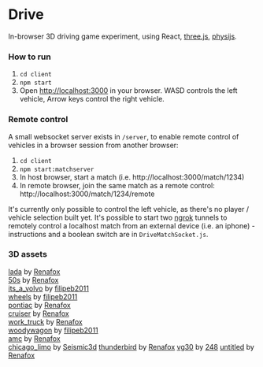 # Drive
In-browser 3D driving game experiment, using React, [three.js](threejs.org), [physijs](http://chandlerprall.github.io/Physijs/).


### How to run
1) `cd client`
2) `npm start`
3) Open [http://localhost:3000](http://localhost:3000) in your browser. WASD controls the left vehicle, Arrow keys control the right vehicle.

### Remote control
A small websocket server exists in `/server`, to enable remote control of vehicles in a browser session from another browser:
1) `cd client`
2) `npm start:matchserver`
3) In host browser, start a match (i.e. http://localhost:3000/match/1234)
4) In remote browser, join the same match as a remote control: http://localhost:3000/match/1234/remote

It's currently only possible to control the left vehicle, as there's no player / vehicle selection built yet.
It's possible to start two [ngrok](http://ngrok.io) tunnels to remotely control a localhost match from an external device (i.e. an iphone) - instructions and a boolean switch are in `DriveMatchSocket.js`.

### 3D assets
[lada](https://sketchfab.com/models/c94daeb210b244729d634975c9ed0c5b) by [Renafox](https://sketchfab.com/kryik1023)  
[50s](https://sketchfab.com/models/95baa20ebc5d4d2e869f0b549be838fe) by [Renafox](https://sketchfab.com/kryik1023)  
[its_a_volvo](https://sketchfab.com/models/43da0e1729ca4e55b588b46907f2459b) by [filipeb2011](https://sketchfab.com/filipeb2011)  
[wheels](https://sketchfab.com/models/77828def0055475db5791f906c2b5cc2) by [filipeb2011](https://sketchfab.com/filipeb2011)  
[pontiac](https://sketchfab.com/models/57ea22641c9544d49c186421c3a95bb4) by [Renafox](https://sketchfab.com/kryik1023)  
[cruiser](https://sketchfab.com/models/91b5815c64eb43b0a88f6fdb9df774e4) by [Renafox](https://sketchfab.com/kryik1023)  
[work_truck](https://sketchfab.com/models/1fae2b50fbe14d2c98296a2560a38399) by [Renafox](https://sketchfab.com/kryik1023)  
[woodywagon](https://sketchfab.com/models/07d3cfbb2b5f440785fe0aead51e1ca1) by [filipeb2011](https://sketchfab.com/filipeb2011)  
[amc](https://sketchfab.com/models/4e087683648249a0a362100fc0f1e059) by [Renafox](https://sketchfab.com/kryik1023)  
[chicago_limo](https://www.cgtrader.com/3d-models/car/luxury/stretch-limo--2) by [Seismic3d](https://www.cgtrader.com/seismic3d)
[thunderbird](https://sketchfab.com/models/544aa41de67b48cf89f8fcc2bb06e8f4) by [Renafox](https://sketchfab.com/kryik1023)
[vg30](https://sketchfab.com/models/3d59c46f26944a9a98c450acf0951e3d) by [248](https://sketchfab.com/guest248)
[untitled](https://sketchfab.com/models/632d4eb3ebbd4796b1353e5691c92edd) by [Renafox](https://sketchfab.com/kryik1023)  